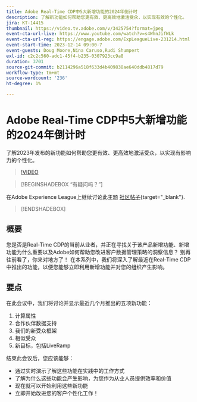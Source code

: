 ```yaml
---
title: Adobe Real-Time CDP中5大新增功能的2024年倒计时
description: 了解新功能如何帮助您更有效、更高效地激活受众，以实现有效的个性化。
jira: KT-14415
thumbnail: https://video.tv.adobe.com/v/3425754?format=jpeg
event-cta-url-live: https://www.youtube.com/watch?v=s4WhnJifWLk
event-cta-url-reg: https://engage.adobe.com/ExpLeagueLive-231214.html
event-start-time: 2023-12-14 09:00-7
event-guests: Doug Moore,Nina Caruso,Rudi Shumpert
exl-id: c2c2c560-adc1-45f4-b235-0307923cc9a8
duration: 3701
source-git-commit: b2114296a518f633d4b409838ae640ddb4817d79
workflow-type: tm+mt
source-wordcount: '236'
ht-degree: 1%

---
```


# Adobe Real-Time CDP中5大新增功能的2024年倒计时

了解2023年发布的新功能如何帮助您更有效、更高效地激活受众，以实现有影响力的个性化。

>[!VIDEO](https://video.tv.adobe.com/v/3425754/?quality=12&learn=on)

>[!BEGINSHADEBOX “有疑问吗？”]

在Adobe Experience League上继续讨论此主题 [社区帖子](https://experienceleaguecommunities.adobe.com/t5/real-time-customer-data-platform/experience-league-live-post-session-discussion-countdown-to-2024/m-p/639558#M14){target="_blank"}.

>[!ENDSHADEBOX]

## 概要

您是否是Real-Time CDP的当前从业者，并正在寻找关于该产品新增功能、新增功能为什么重要以及Adobe如何帮助您改进客户数据管理策略的洞察信息？ 别再往前看了，你来对地方了！ 在本系列中，我们将深入了解最近在Real-Time CDP中推出的功能，以便您能够立即利用新增功能并对您的组织产生影响。

## 要点

在此会议中，我们将讨论并显示最近几个月推出的五项新功能：

1. 计算属性
2. 合作伙伴数据支持
3. 我们的新受众框架
4. 相似受众
5. 新目标，包括LiveRamp

结束此会议后，您应该能够：

* 通过实时演示了解这些功能在实践中的工作方式
* 了解为什么这些功能会产生影响，为您作为从业人员提供效率和价值
* 现在就可以开始利用这些新功能
* 立即开始改进您的客户个性化工作！
